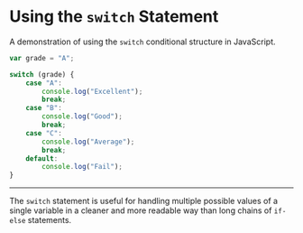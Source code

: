 # Using the `switch` Statement

A demonstration of using the `switch` conditional structure in JavaScript.

```javascript
var grade = "A";

switch (grade) {
    case "A":
        console.log("Excellent");
        break;
    case "B":
        console.log("Good");
        break;
    case "C":
        console.log("Average");
        break;
    default:
        console.log("Fail");
}
```

---

The `switch` statement is useful for handling multiple possible values of a single variable in a cleaner and more readable way than long chains of `if-else` statements.
